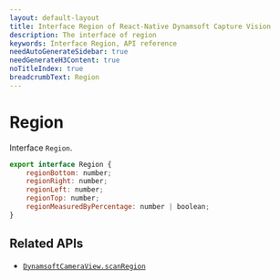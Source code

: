 ```yaml
---
layout: default-layout
title: Interface Region of React-Native Dynamsoft Capture Vision
description: The interface of region
keywords: Interface Region, API reference
needAutoGenerateSidebar: true
needGenerateH3Content: true
noTitleIndex: true
breadcrumbText: Region
---
```


# Region

Interface `Region`.

```js
export interface Region {
    regionBottom: number;
    regionRight: number;
    regionLeft: number;
    regionTop: number;
    regionMeasuredByPercentage: number | boolean;
}
```

## Related APIs

- [`DynamsoftCameraView.scanRegion`](camera-view.md#scanregion)
